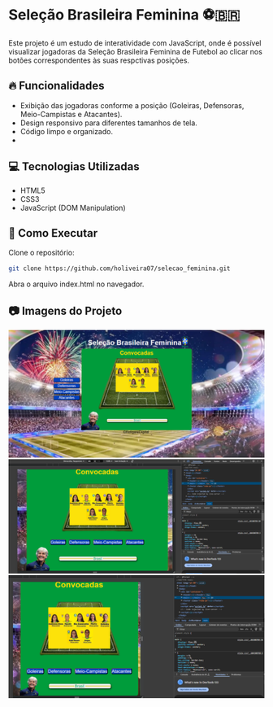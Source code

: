 <!-- @format -->

# Seleção Brasileira Feminina ⚽🇧🇷

Este projeto é um estudo de interatividade com JavaScript, onde é possível visualizar jogadoras
da Seleção Brasileira Feminina de Futebol ao clicar nos botões correspondentes às suas respctivas posições.

## 🔥 Funcionalidades

- Exibição das jogadoras conforme a posição (Goleiras, Defensoras, Meio-Campistas e Atacantes).
- Design responsivo para diferentes tamanhos de tela.
- Código limpo e organizado.
-

## 💻 Tecnologias Utilizadas

- HTML5
- CSS3
- JavaScript (DOM Manipulation)

## 🚀 Como Executar

Clone o repositório:

```bash
git clone https://github.com/holiveira07/selecao_feminina.git
```

Abra o arquivo index.html no navegador.

## 📷 Imagens do Projeto

![Descrição da imagem](./img/imagem_tela_grande.png)
![Descrição da imagem](./img/imagem_tela_media.png)
![Descrição da imagem](./img/imagem_tela_pequena.png)
